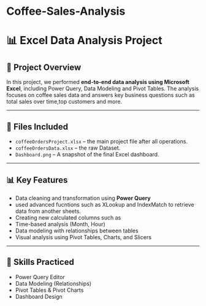 # Coffee-Sales-Analysis
# 📊 Excel Data Analysis Project

## 📌 Project Overview

In this project, we performed **end-to-end data analysis using Microsoft Excel**, including Power Query, Data Modeling and Pivot Tables.
The analysis focuses on coffee sales data and answers key business questions such as total sales over time,top customers and more.

---

## 📁 Files Included

- `coffeeOrdersProject.xlsx` – the main project file after all operations.
- `coffeeOrdersData.xlsx` – the raw Dataset.
- `Dashboard.png` – A snapshot of the final Excel dashboard.

---

## 📊 Key Features

- Data cleaning and transformation using **Power Query**
- used advanced fucntions such as XLookup and IndexMatch
  to retrieve data from another sheets.
- Creating new calculated columns such as
- Time-based analysis (Month, Hour)
- Data modeling with relationships between tables
- Visual analysis using Pivot Tables, Charts, and Slicers


---

## 🧠 Skills Practiced

- Power Query Editor  
- Data Modeling (Relationships)  
- Pivot Tables & Pivot Charts  
- Dashboard Design  


